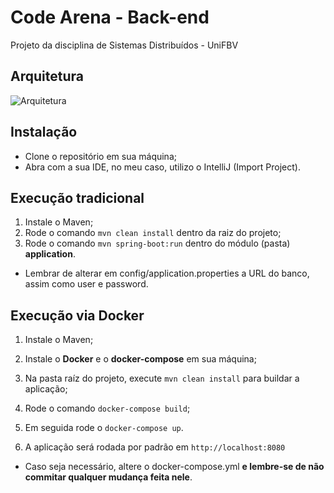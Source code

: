 # Code Arena - Back-end
Projeto da disciplina de Sistemas Distribuídos - UniFBV

## Arquitetura

![Arquitetura](https://i.imgur.com/sWseilJ.png)

## Instalação

- Clone o repositório em sua máquina;
- Abra com a sua IDE, no meu caso, utilizo o IntelliJ (Import Project).


## Execução tradicional

1. Instale o Maven;
2. Rode o comando `mvn clean install` dentro da raiz do projeto;
2. Rode o comando `mvn spring-boot:run` dentro do módulo (pasta) **application**.

* Lembrar de alterar em config/application.properties a URL do banco, assim como user e password.

## Execução via Docker

1. Instale o Maven;
2. Instale o **Docker** e o **docker-compose** em sua máquina;
3. Na pasta raíz do projeto, execute `mvn clean install` para buildar a aplicação;
4. Rode o comando `docker-compose build`;
5. Em seguida rode o `docker-compose up`.

6. A aplicação será rodada por padrão em `http://localhost:8080`

* Caso seja necessário, altere o docker-compose.yml **e lembre-se de não commitar qualquer mudança feita nele**.
